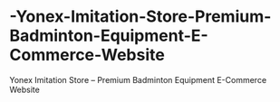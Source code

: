 # -Yonex-Imitation-Store-Premium-Badminton-Equipment-E-Commerce-Website
 Yonex Imitation Store – Premium Badminton Equipment E-Commerce Website
